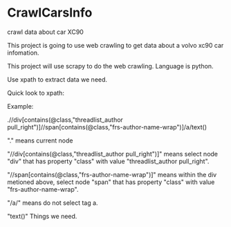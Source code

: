 # CrawlCarsInfo
crawl data about car XC90


This project is going to use web crawling to get data about a volvo xc90 car infomation.

This project will use scrapy to do the web crawling. Language is python.

Use xpath to extract data we need. 

Quick look to xpath:

Example:

.//div[contains(@class,"threadlist_author pull_right")]//span[contains(@class,"frs-author-name-wrap")]/a/text()

"." means current node

"//div[contains(@class,"threadlist_author pull_right")]" means select node "div" that has property "class" with value "threadlist_author pull_right".

"//span[contains(@class,"frs-author-name-wrap")]" means within the div metioned above, select node "span" that has property "class" with value "frs-author-name-wrap".

"/a/" means do not select tag a. 

"text()" Things we need. 
